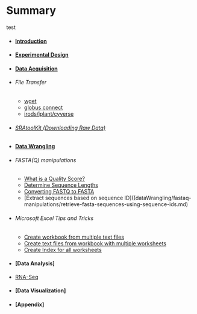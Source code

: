 # Summary
test

* #### [Introduction](README.md)
*  #### [Experimental Design](experimentalDesign/eD_introduction.md)
*  #### [Data Acquisition](dataAcquisition/dA_introduction.md)
  * ###### File Transfer
     * [wget](dataAcquisition/fileTransfer/downloading-files-via-wget)
     * [globus connect](dataAcquisition/fileTransfer/file-transfer-using-globus-connect-personal-gcp.md)
     * [irods/iplant/cyverse](dataAcquisition/fileTransfer/getting-data-from-iplant-via-irods.md)
  * ###### [SRAtoolKit (Downloading Raw Data)](dataAcquisition/fileTransfer/sra.md)
*  #### [Data Wrangling](dataWrangling/dW_introduction.md)
  * ###### FASTA(Q) manipulations
     * [What is a Quality Score?](dataWrangling/fastqquality-score-encoding.md)
     * [Determine Sequence Lengths](dataWrangling/fastaq-manipulations/calculate-sequence-lengths-in-a-fasta-file.md)
     * [Converting FASTQ to FASTA](dataWrangling/fastaq-manipulations/converting-fastq-to-fasta.md)
     * [Extract sequences based on sequence ID]((dataWrangling/fastaq-manipulations/retrieve-fasta-sequences-using-sequence-ids.md)
  * ###### Microsoft Excel Tips and Tricks

     * [Create workbook from multiple text files](dataWrangling/microsoftExcel/export-multiple-worksheets-as-separate-text-files-in-excel.md)
     * [Create text files from workbook with multiple worksheets](dataWrangling/microsoftExcel/export-multiple-worksheets-as-separate-text-files-in-excel.md)
     * [Create Index for all worksheets](dataWrangling/microsoftExcel/generate-index-sheet-linking-all-spreadsheets-in-excel.md)
*  #### [Data Analysis]
  * [RNA-Seq](dataAnalysis/RNA-Seq/dA_RNASeq_introduction.md)

*  #### [Data Visualization]

*  #### [Appendix]
